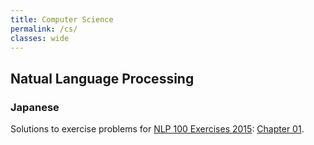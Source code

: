 ```yaml
---
title: Computer Science
permalink: /cs/
classes: wide
---
```


## Natual Language Processing

### Japanese

Solutions to exercise problems for [NLP 100 Exercises 2015](http://www.cl.ecei.tohoku.ac.jp/nlp100/): [Chapter 01](https://stmsy.github.io/nlp-100-exercises-chapter-01/).